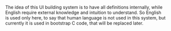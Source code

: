 The idea of this UI building system is to have all definitions internally,
while English require external knowledge and intuition to understand.
So English is used only here, to say that
human language is not used in this system,
but currently it is used in bootstrap C code, that will be replaced later.
